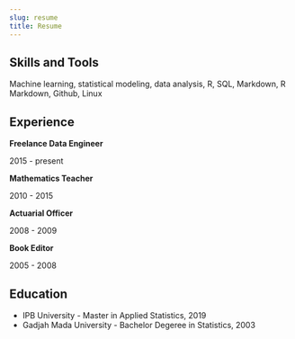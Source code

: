 ```yaml
---
slug: resume
title: Resume
---
```


## Skills and Tools

Machine learning, statistical modeling, data analysis, R, SQL, Markdown, R Markdown, Github, Linux

## Experience

**Freelance Data Engineer**

2015 - present

**Mathematics Teacher**

2010 - 2015

**Actuarial Officer**

2008 - 2009

**Book Editor**

2005 - 2008


## Education

- IPB University - Master in Applied Statistics, 2019
- Gadjah Mada University - Bachelor Degeree in Statistics, 2003